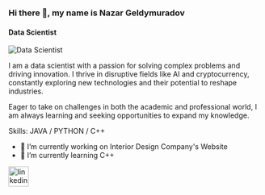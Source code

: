 ### Hi there 👋, my name is Nazar Geldymuradov
#### Data Scientist 
![Data Scientist ](https://img.freepik.com/free-vector/modern-duotone-red-esports-twitter-header_23-2149440596.jpg?w=996&t=st=1727962413~exp=1727963013~hmac=b1c8f99bffb09b7cbe3d50c171e6bef23fed6bc19bc5036f6ae21ba1436d1317)

I am a data scientist with a passion for solving complex problems and driving innovation. I thrive in disruptive fields like AI and cryptocurrency, constantly exploring new technologies and their potential to reshape industries.

Eager to take on challenges in both the academic and professional world, I am always learning and seeking opportunities to expand my knowledge. 

Skills: JAVA / PYTHON / C++

- 🔭 I’m currently working on Interior Design Company's Website 
- 🌱 I’m currently learning C++ 


[<img src='https://cdn.jsdelivr.net/npm/simple-icons@3.0.1/icons/linkedin.svg' alt='linkedin' height='40'>](https://www.linkedin.com/in/https://www.linkedin.com/in/nazargeldy//)  

